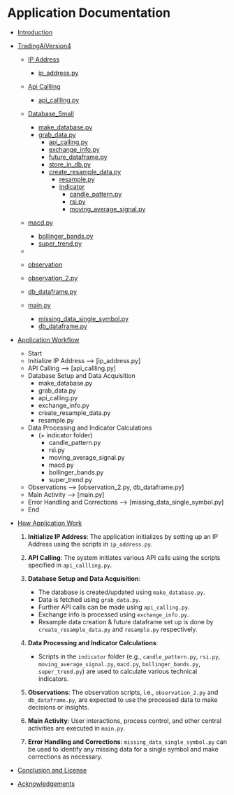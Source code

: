 # Application Documentation

- [Introduction](#Introduction)
- [TradingAiVersion4](#TradingAiVersion4)
    - [IP Address](#Observation)
        - [ip_address.py](#ip_address.py)
    - [Api Callling](#Observation)
      - [api_callling.py](#api_callling.py)
    - [Database_Small](#Observation)
      - [make_database.py](database_small/make_database.py)
      - [grab_data.py](database_small/grab_data.py)
        - [api_calling.py](api_callling/api_calling.py)
        - [exchange_info.py](database_small/exchange_info.py)
        - [future_dataframe.py](database_small/future_dataframe.py)
        - [store_in_db.py](database_small/store_in_db.py)
        - [create_resample_data.py](database_small/create_resample_data.py)
          - [resample.py](database_small/resample.py)
          - [indicator](indicator)
            - [candle_pattern.py](indicator/candle_pattern.py)
            - [rsi.py](indicator/rsi.py)
            - [moving_average_signal.py](indicator/moving_average_signal.py)
  - [macd.py](indicator/macd.py)
    - [bollinger_bands.py](indicator/bollinger_bands.py)
    - [super_trend.py](indicator/super_trend.py)
  - 
  -  [observation](observation)
    - [observation_2.py](observation/observation_2.py)
    - [db_dataframe.py](database_small/db_dataframe.py)

  - [main.py](#db_dataframe.py)
    - [missing_data_single_symbol.py](database_small/missing_data_single_symbol.py)
    - [db_dataframe.py](database_small/db_dataframe.py)

- [Application Workflow](#WorkFlow)
  - Start 
  - Initialize IP Address --> [ip_address.py] 
  - API Calling --> [api_callling.py] 
  - Database Setup and Data Acquisition
      - make_database.py
      - grab_data.py
      - api_calling.py
      - exchange_info.py
      - create_resample_data.py
      - resample.py
  - Data Processing and Indicator Calculations 
      - (+ indicator folder)
        - candle_pattern.py
        - rsi.py
        - moving_average_signal.py
        - macd.py
        - bollinger_bands.py
        - super_trend.py
  - Observations --> [observation_2.py, db_dataframe.py] 
  - Main Activity --> [main.py] 
  - Error Handling and Corrections --> [missing_data_single_symbol.py] 
  - End


- [How Application Work](#Work)

  1. **Initialize IP Address**: The application initializes by setting up an IP Address using the scripts in `ip_address.py`.

  2. **API Calling**: The system initiates various API calls using the scripts specified in `api_callling.py`.

  3. **Database Setup and Data Acquisition**: 
     - The database is created/updated using `make_database.py`.
     - Data is fetched using `grab_data.py`.
     - Further API calls can be made using `api_calling.py`.
     - Exchange info is processed using `exchange_info.py`.
     - Resample data creation & future dataframe set up is done by `create_resample_data.py` and `resample.py` respectively.

  4. **Data Processing and Indicator Calculations**: 
     - Scripts in the `indicator` folder (e.g., `candle_pattern.py`, `rsi.py`, `moving_average_signal.py`, `macd.py`, `bollinger_bands.py`, `super_trend.py`) are used to calculate various technical indicators.

  5. **Observations**: The observation scripts, i.e., `observation_2.py` and `db_dataframe.py`, are expected to use the processed data to make decisions or insights.

  6. **Main Activity**: User interactions, process control, and other central activities are executed in `main.py`.

  7. **Error Handling and Corrections**: `missing_data_single_symbol.py` can be used to identify any missing data for a single symbol and make corrections as necessary.
- [Conclusion and License](#Conclusion_and_License)
- [Acknowledgements](#Acknowledgements)